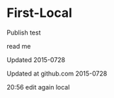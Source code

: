 First-Local
===========

Publish test

read me

Updated 2015-0728

Updated at github.com 2015-0728

20:56 edit again local
